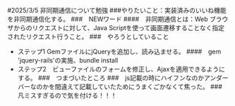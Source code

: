 #2025/3/5 非同期通信について勉強
###やりたいこと：実装済みのいいね機能を非同期通信化する。
###　NEWワード
####　非同期通信とは：Web ブラウザからのリクエストに対して、Java Scriptを使って画面遷移することなく指定されたリクエスト行うこと。
###　やろうとしていること
* ステップ1 GemファイルにjQueryを追加し、読み込ませる。
####　gem 'jquery-rails'の実施、bundle install
* ステップ2　ビューファイルのフォームを修正し、Ajaxを適用できるようにする。
###　つまづいたところ
###　js記載の時にハイフンなのかアンダーバーなのかを間違えて記載していたためにうまくごかなくて焦った。
###　凡ミスすぎるので気を付ける！！！
